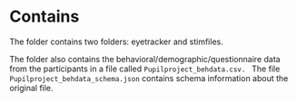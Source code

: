# Contains

The folder contains two folders: eyetracker and stimfiles.

The folder also contains the behavioral/demographic/questionnaire data from the participants in a file called `Pupilproject_behdata.csv. `
The file `Pupilproject_behdata_schema.json` contains schema information about the original file.
